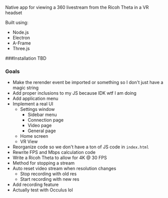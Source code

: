 Native app for viewing a 360 livestream from the Ricoh Theta in a VR headset

Built using:

* Node.js
* Electron
* A-Frame
* Three.js

###Installation
TBD

### Goals

* Make the rerender event be imported or something so I don't just have a magic
string
* Add proper inclusions to my JS because IDK wtf I am doing 
* Add application menu
* Implement a real UI
    * Settings window
        * Sidebar menu
        * Connection page
        * Video page
        * General page
    * Home screen
    * VR View
* Reorganize code so we don't have a ton of JS code in `index.html`
* Rewrite FPS and Mbps calculation code
* Write a Ricoh Theta to allow for 4K @ 30 FPS
* Method for stopping a stream
* Auto reset video stream when resolution changes
    * Stop recording with old res
    * Start recording with new res
* Add recording feature
* Actually test with Occulus lol

